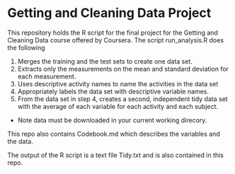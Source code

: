 # Getting and Cleaning Data Project
This repository holds the R script for the final project for the Getting and Cleaning Data course offered by Coursera. The script run_analysis.R does the following

1. Merges the training and the test sets to create one data set.
2. Extracts only the measurements on the mean and standard deviation for each measurement.
3. Uses descriptive activity names to name the activities in the data set
4. Appropriately labels the data set with descriptive variable names.
5. From the data set in step 4, creates a second, independent tidy data set with the average of each variable for each activity and each subject.

* Note data must be downloaded in your current working direcory.

This repo also contains Codebook.md which describes the variables and the data.

The output of the R script is a text file Tidy.txt and is also contained in this repo.
